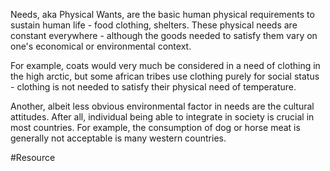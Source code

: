 Needs, aka Physical Wants, are the basic human physical requirements to sustain human life - food clothing, shelters. These physical needs are constant everywhere - although the goods needed to satisfy them vary on one's economical or environmental context. 

For example, coats would very much be considered in a need of clothing in the high arctic, but some african tribes use clothing purely for social status - clothing is not needed to satisfy their physical need of temperature.

Another, albeit less obvious environmental factor in needs are the cultural attitudes. After all, individual being able to integrate in society is crucial in most countries. For example, the consumption of dog or horse meat is generally not acceptable is many western countries.

#Resource